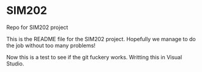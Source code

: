 # SIM202
Repo for SIM202 project

This is the README file for the SIM202 project. Hopefully we manage to do the job without too many problems!

Now this is a test to see if the git fuckery works. Writting this in Visual Studio.